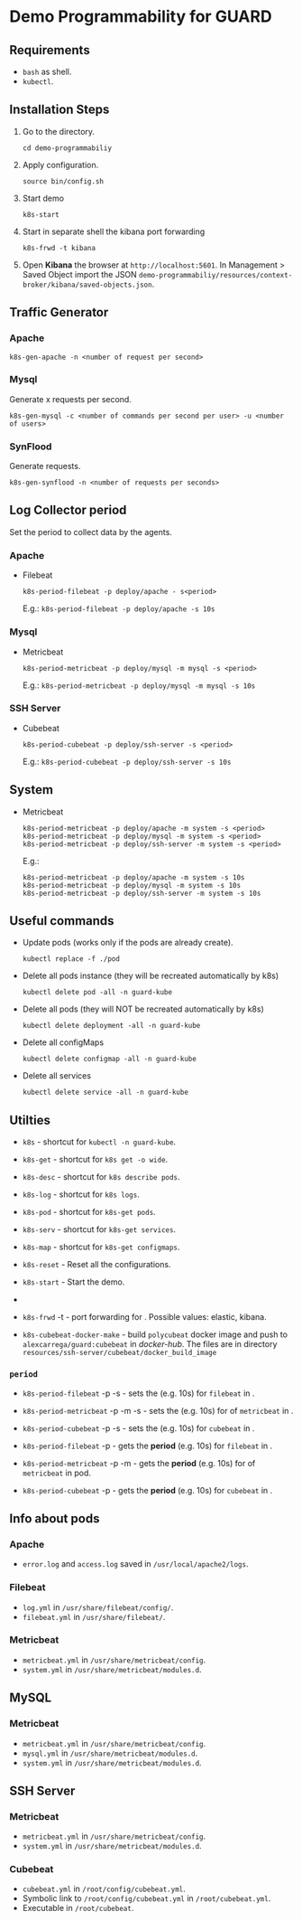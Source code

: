 # Demo Programmability for GUARD

## Requirements

- ```bash``` as shell.
- ```kubectl```.

## Installation Steps

1. Go to the directory.

   ```console
   cd demo-programmabiliy
   ```

2. Apply configuration.

   ```console
   source bin/config.sh
   ```

3. Start demo

   ```console
   k8s-start
   ```

4. Start in separate shell the kibana port forwarding

   ```console
   k8s-frwd -t kibana
   ```

5. Open **Kibana** the browser at ```http://localhost:5601```.
   In Management > Saved Object import the JSON ```demo-programmabiliy/resources/context-broker/kibana/saved-objects.json```.

## Traffic Generator

### Apache

```console
k8s-gen-apache -n <number of request per second>
```

### Mysql

Generate <number of commands> x <number of users> requests per second.

```console
k8s-gen-mysql -c <number of commands per second per user> -u <number of users>
```

### SynFlood

Generate <number of requests per seconds> requests.

```console
k8s-gen-synflood -n <number of requests per seconds>
```

## Log Collector period

Set the period to collect data by the agents.

### Apache

- Filebeat

  ```console
  k8s-period-filebeat -p deploy/apache - s<period>
  ```

  E.g.: ```k8s-period-filebeat -p deploy/apache -s 10s```

### Mysql

- Metricbeat

  ```console
  k8s-period-metricbeat -p deploy/mysql -m mysql -s <period>
  ```

  E.g.: ```k8s-period-metricbeat -p deploy/mysql -m mysql -s 10s```

### SSH Server

- Cubebeat

  ```console
  k8s-period-cubebeat -p deploy/ssh-server -s <period>
  ```

  E.g.: ```k8s-period-cubebeat -p deploy/ssh-server -s 10s```

## System

- Metricbeat

  ```console
  k8s-period-metricbeat -p deploy/apache -m system -s <period>
  k8s-period-metricbeat -p deploy/mysql -m system -s <period>
  k8s-period-metricbeat -p deploy/ssh-server -m system -s <period>
  ```

  E.g.:
  ```console
  k8s-period-metricbeat -p deploy/apache -m system -s 10s
  k8s-period-metricbeat -p deploy/mysql -m system -s 10s
  k8s-period-metricbeat -p deploy/ssh-server -m system -s 10s
  ```

## Useful commands

- Update pods (works only if the pods are already create).

   ```console
   kubectl replace -f ./pod
   ```

- Delete all pods instance (they will be recreated automatically by k8s)

   ```console
   kubectl delete pod -all -n guard-kube
   ```

- Delete all pods (they will NOT be recreated automatically by k8s)

   ```console
   kubectl delete deployment -all -n guard-kube
   ```

- Delete all configMaps

   ```console
   kubectl delete configmap -all -n guard-kube
   ```

- Delete all services
   ```console
   kubectl delete service -all -n guard-kube
   ```

## Utilties

- ```k8s``` - shortcut for ```kubectl -n guard-kube```.
- ```k8s-get``` - shortcut for ```k8s get -o wide```.
- ```k8s-desc``` - shortcut for ```k8s describe pods```.
- ```k8s-log``` - shortcut for ```k8s logs```.
- ```k8s-pod``` - shortcut for ```k8s-get pods```.
- ```k8s-serv``` - shortcut for ```k8s-get services```.
- ```k8s-map``` - shortcut for ```k8s-get configmaps```.

- ```k8s-reset``` - Reset all the configurations.
- ```k8s-start``` - Start the demo.
-
- ```k8s-frwd``` -t <target> - port forwarding for <target>. Possible values: elastic, kibana.
- ```k8s-cubebeat-docker-make``` - build ```polycubeat``` docker image and push to ```alexcarrega/guard:cubebeat``` in _docker-hub_.
  The files are in directory ```resources/ssh-server/cubebeat/docker_build_image```

### ```period```

- ```k8s-period-filebeat``` -p <pod> -s <period> - sets the <period> (e.g. 10s) for ```filebeat``` in <pod>.
- ```k8s-period-metricbeat``` -p <pod> -m <module> -s <period> - sets the <period> (e.g. 10s) for <module> of ```metricbeat``` in <pod>.
- ```k8s-period-cubebeat``` -p <pod> -s <period> - sets the <period> (e.g. 10s) for ```cubebeat``` in <pod>.

- ```k8s-period-filebeat``` -p <pod> - gets the __period__ (e.g. 10s) for ```filebeat``` in <pod>.
- ```k8s-period-metricbeat``` -p <pod> -m <module> - gets the __period__ (e.g. 10s) for <module> of ```metricbeat``` in <pod> pod.
- ```k8s-period-cubebeat``` -p <pod> - gets the __period__ (e.g. 10s) for ```cubebeat``` in <pod>.

## Info about pods

### Apache

- ```error.log``` and ```access.log``` saved in ```/usr/local/apache2/logs```.

### Filebeat

- ```log.yml``` in ```/usr/share/filebeat/config/```.
- ```filebeat.yml``` in ```/usr/share/filebeat/```.

### Metricbeat

- ```metricbeat.yml``` in ```/usr/share/metricbeat/config```.
- ```system.yml``` in ```/usr/share/metricbeat/modules.d```.

## MySQL

### Metricbeat

- ```metricbeat.yml``` in ```/usr/share/metricbeat/config```.
- ```mysql.yml``` in ```/usr/share/metricbeat/modules.d```.
- ```system.yml``` in ```/usr/share/metricbeat/modules.d```.

## SSH Server

### Metricbeat

- ```metricbeat.yml``` in ```/usr/share/metricbeat/config```.
- ```system.yml``` in ```/usr/share/metricbeat/modules.d```.

### Cubebeat

- ```cubebeat.yml``` in ```/root/config/cubebeat.yml```.
- Symbolic link to ```/root/config/cubebeat.yml``` in ```/root/cubebeat.yml```.
- Executable in ```/root/cubebeat```.
